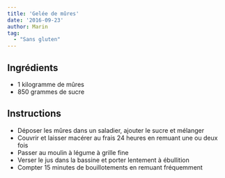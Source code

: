 ```yaml
---
title: 'Gelée de mûres'
date: '2016-09-23'
author: Marin
tag: 
  - "Sans gluten"
---
```

## Ingrédients
- 1 kilogramme de mûres
- 850 grammes de sucre

## Instructions
- Déposer les mûres dans un saladier, ajouter le sucre et mélanger
- Couvrir et laisser macérer au frais 24 heures en remuant une ou deux fois
- Passer au moulin à légume à grille fine
- Verser le jus dans la bassine et porter lentement à ébullition
- Compter 15 minutes de bouillotements en remuant fréquemment

